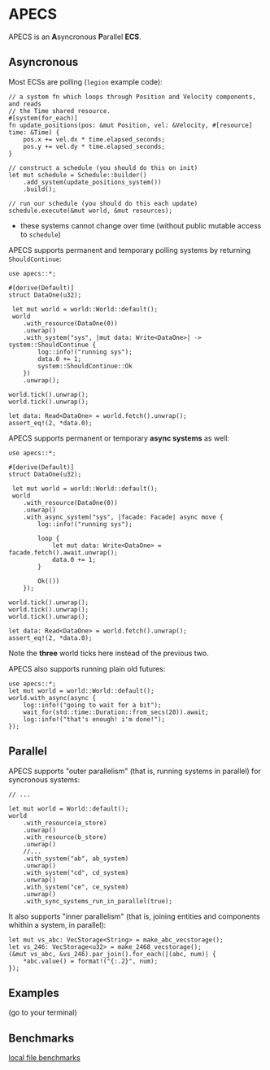 # APECS

APECS is an **A**syncronous **P**arallel **ECS**.

## Asyncronous

Most ECSs are polling (`legion` example code):

```rust,ignore
// a system fn which loops through Position and Velocity components, and reads
// the Time shared resource.
#[system(for_each)]
fn update_positions(pos: &mut Position, vel: &Velocity, #[resource] time: &Time) {
    pos.x += vel.dx * time.elapsed_seconds;
    pos.y += vel.dy * time.elapsed_seconds;
}

// construct a schedule (you should do this on init)
let mut schedule = Schedule::builder()
    .add_system(update_positions_system())
    .build();

// run our schedule (you should do this each update)
schedule.execute(&mut world, &mut resources);
```

* these systems cannot change over time (without public mutable access to `schedule`)

APECS supports permanent and temporary polling systems by returning `ShouldContinue`:
```rust,ignore
use apecs::*;

#[derive(Default)]
struct DataOne(u32);

 let mut world = world::World::default();
 world
    .with_resource(DataOne(0))
    .unwrap()
    .with_system("sys", |mut data: Write<DataOne>| -> system::ShouldContinue {
        log::info!("running sys");
        data.0 += 1;
        system::ShouldContinue::Ok
    })
    .unwrap();

world.tick().unwrap();
world.tick().unwrap();

let data: Read<DataOne> = world.fetch().unwrap();
assert_eq!(2, *data.0);
```

APECS supports permanent or temporary **async systems** as well:
```rust,ignore
use apecs::*;

#[derive(Default)]
struct DataOne(u32);

 let mut world = world::World::default();
 world
    .with_resource(DataOne(0))
    .unwrap()
    .with_async_system("sys", |facade: Facade| async move {
        log::info!("running sys");

        loop {
            let mut data: Write<DataOne> = facade.fetch().await.unwrap();
            data.0 += 1;
        }

        Ok(())
    });

world.tick().unwrap();
world.tick().unwrap();
world.tick().unwrap();

let data: Read<DataOne> = world.fetch().unwrap();
assert_eq!(2, *data.0);
```

Note the **three** world ticks here instead of the previous two.

APECS also supports running plain old futures:
```rust,ignore
use apecs::*;
let mut world = world::World::default();
world.with_async(async {
    log::info!("going to wait for a bit");
    wait_for(std::time::Duration::from_secs(20)).await;
    log::info!("that's enough! i'm done!");
});
```

## Parallel

APECS supports "outer parallelism" (that is, running systems in parallel) for syncronous systems:
```rust,ignore
// ...

let mut world = World::default();
world
    .with_resource(a_store)
    .unwrap()
    .with_resource(b_store)
    .unwrap()
    //...
    .with_system("ab", ab_system)
    .unwrap()
    .with_system("cd", cd_system)
    .unwrap()
    .with_system("ce", ce_system)
    .unwrap()
    .with_sync_systems_run_in_parallel(true);
```

It also supports "inner parallelism" (that is, joining entities and components whithin a system, in parallel):
```rust,ignore
let mut vs_abc: VecStorage<String> = make_abc_vecstorage();
let vs_246: VecStorage<u32> = make_2468_vecstorage();
(&mut vs_abc, &vs_246).par_join().for_each(|(abc, num)| {
    *abc.value() = format!("{:.2}", num);
});
```

## Examples

(go to your terminal)

## Benchmarks

[local file benchmarks](file:///Users/schell/code/apecs/target/criterion/report/index.html)
